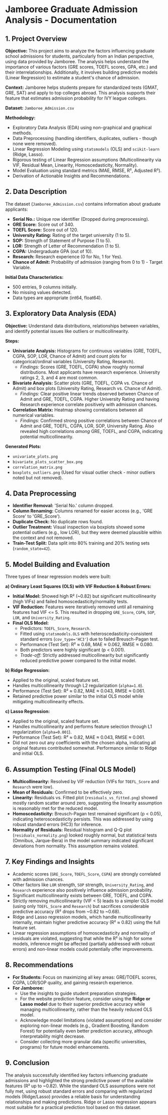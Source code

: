 # Jamboree Graduate Admission Analysis - Documentation

## 1. Project Overview

**Objective:** This project aims to analyze the factors influencing graduate school admissions for students, particularly from an Indian perspective, using data provided by Jamboree. The analysis helps understand the importance of various factors (GRE scores, TOEFL scores, GPA, etc.) and their interrelationships. Additionally, it involves building predictive models (Linear Regression) to estimate a student's chance of admission.

**Context:** Jamboree helps students prepare for standardized tests (GMAT, GRE, SAT) and apply to top colleges abroad. This analysis supports their feature that estimates admission probability for IVY league colleges.

**Dataset:** `Jamboree_Admission.csv`

**Methodology:**
*   Exploratory Data Analysis (EDA) using non-graphical and graphical methods.
*   Data Preprocessing (handling identifiers, duplicates, outliers - though none were removed).
*   Linear Regression Modeling using `statsmodels` (OLS) and `scikit-learn` (Ridge, Lasso).
*   Rigorous testing of Linear Regression assumptions (Multicollinearity via VIF, Residual Mean, Linearity, Homoscedasticity, Normality).
*   Model Evaluation using standard metrics (MAE, RMSE, R², Adjusted R²).
*   Derivation of Actionable Insights and Recommendations.

## 2. Data Description

The dataset (`Jamboree_Admission.csv`) contains information about graduate applicants:

*   **Serial No.:** Unique row identifier (Dropped during preprocessing).
*   **GRE Score:** Score out of 340.
*   **TOEFL Score:** Score out of 120.
*   **University Rating:** Rating of the target university (1 to 5).
*   **SOP:** Strength of Statement of Purpose (1 to 5).
*   **LOR:** Strength of Letter of Recommendation (1 to 5).
*   **CGPA:** Undergraduate GPA (out of 10).
*   **Research:** Research experience (0 for No, 1 for Yes).
*   **Chance of Admit:** Probability of admission (ranging from 0 to 1) - Target Variable.

**Initial Data Characteristics:**
*   500 entries, 9 columns initially.
*   No missing values detected.
*   Data types are appropriate (int64, float64).

## 3. Exploratory Data Analysis (EDA)

**Objective:** Understand data distributions, relationships between variables, and identify potential issues like outliers or multicollinearity.

**Steps:**
*   **Univariate Analysis:** Histograms for continuous variables (GRE, TOEFL, CGPA, SOP, LOR, Chance of Admit) and count plots for categorical/ordinal variables (University Rating, Research).
    *   *Findings:* Scores (GRE, TOEFL, CGPA) show roughly normal distributions. Most applicants have research experience. University ratings 2, 3, and 4 are most common.
*   **Bivariate Analysis:** Scatter plots (GRE, TOEFL, CGPA vs. Chance of Admit) and box plots (University Rating, Research vs. Chance of Admit).
    *   *Findings:* Clear positive linear trends observed between Chance of Admit and GRE, TOEFL, CGPA. Higher University Rating and having Research experience correlate positively with admission chances.
*   **Correlation Matrix:** Heatmap showing correlations between all numerical variables.
    *   *Findings:* Confirmed strong positive correlations between Chance of Admit and GRE, TOEFL, CGPA, LOR, SOP, University Rating. Also revealed high correlations *among* GRE, TOEFL, and CGPA, indicating potential multicollinearity.

**Generated Plots:**
*   `univariate_plots.png`
*   `bivariate_plots_scatter_box.png`
*   `correlation_matrix.png`
*   `boxplots_outliers.png` (Used for visual outlier check - minor outliers noted but not removed).

## 4. Data Preprocessing

*   **Identifier Removal:** 'Serial No.' column dropped.
*   **Column Renaming:** Columns renamed for easier access (e.g., 'GRE Score' to 'GRE_Score').
*   **Duplicate Check:** No duplicate rows found.
*   **Outlier Treatment:** Visual inspection via boxplots showed some potential outliers (e.g., low LOR), but they were deemed plausible within the context and not removed.
*   **Train-Test Split:** Data split into 80% training and 20% testing sets (`random_state=42`).

## 5. Model Building and Evaluation

Three types of linear regression models were built:

**a) Ordinary Least Squares (OLS) with VIF Reduction & Robust Errors:**
*   **Initial Model:** Showed high R² (~0.82) but significant multicollinearity (high VIFs) and failed homoscedasticity/normality tests.
*   **VIF Reduction:** Features were iteratively removed until all remaining features had VIF <= 5. This resulted in dropping `GRE_Score`, `CGPA`, `SOP`, `LOR`, and `University_Rating`.
*   **Final OLS Model:**
    *   Predictors: `TOEFL_Score`, `Research`.
    *   Fitted using `statsmodels.OLS` with heteroscedasticity-consistent standard errors (`cov_type='HC3'`) due to failed Breusch-Pagan test.
    *   Performance (Test Set): R² ≈ 0.68, MAE ≈ 0.062, RMSE ≈ 0.080.
    *   Both predictors were highly significant (p < 0.001).
    *   *Trade-off:* Strictly addressed multicollinearity but significantly reduced predictive power compared to the initial model.

**b) Ridge Regression:**
*   Applied to the original, scaled feature set.
*   Handles multicollinearity through L2 regularization (`alpha=1.0`).
*   Performance (Test Set): R² ≈ 0.82, MAE ≈ 0.043, RMSE ≈ 0.061.
*   Retained predictive power similar to the initial OLS model while mitigating multicollinearity effects.

**c) Lasso Regression:**
*   Applied to the original, scaled feature set.
*   Handles multicollinearity and performs feature selection through L1 regularization (`alpha=0.001`).
*   Performance (Test Set): R² ≈ 0.82, MAE ≈ 0.043, RMSE ≈ 0.061.
*   Did not zero out any coefficients with the chosen alpha, indicating all original features contributed somewhat. Performance similar to Ridge and initial OLS.

## 6. Assumption Testing (Final OLS Model)

*   **Multicollinearity:** Resolved by VIF reduction (VIFs for `TOEFL_Score` and `Research` were low).
*   **Mean of Residuals:** Confirmed to be effectively zero.
*   **Linearity:** Residuals vs. Fitted plot (`residuals_vs_fitted.png`) showed mostly random scatter around zero, suggesting the linearity assumption is reasonably met for the reduced model.
*   **Homoscedasticity:** Breusch-Pagan test remained significant (p < 0.05), indicating heteroscedasticity persists. This was addressed by using robust standard errors (HC3) for inference.
*   **Normality of Residuals:** Residual histogram and Q-Q plot (`residuals_normality.png`) looked roughly normal, but statistical tests (Omnibus, Jarque-Bera) in the model summary indicated significant deviations from normality. This assumption remains violated.

## 7. Key Findings and Insights

*   Academic scores (`GRE_Score`, `TOEFL_Score`, `CGPA`) are strongly correlated with admission chances.
*   Other factors like `LOR` strength, `SOP` strength, `University_Rating`, and `Research` experience also positively influence admission probability.
*   Significant multicollinearity exists between GRE, TOEFL, and CGPA.
*   Strictly removing multicollinearity (VIF < 5) leads to a simpler OLS model (using only `TOEFL_Score` and `Research`) but sacrifices considerable predictive accuracy (R² drops from ~0.82 to ~0.68).
*   Ridge and Lasso regression models, which handle multicollinearity internally, maintain higher predictive accuracy (R² ≈ 0.82) using the full feature set.
*   Linear regression assumptions of homoscedasticity and normality of residuals are violated, suggesting that while the R² is high for some models, inference might be affected (partially addressed with robust errors) and non-linear models could potentially offer improvements.

## 8. Recommendations

*   **For Students:** Focus on maximizing all key areas: GRE/TOEFL scores, CGPA, LOR/SOP quality, and gaining research experience.
*   **For Jamboree:**
    *   Use the insights to guide student preparation strategies.
    *   For the website prediction feature, consider using the **Ridge or Lasso model** due to their superior predictive accuracy while managing multicollinearity, rather than the heavily reduced OLS model.
    *   Acknowledge model limitations (violated assumptions) and consider exploring non-linear models (e.g., Gradient Boosting, Random Forest) for potentially even better prediction accuracy, although interpretability might decrease.
    *   Consider collecting more granular data (specific universities, programs) for future model enhancements.

## 9. Conclusion

The analysis successfully identified key factors influencing graduate admissions and highlighted the strong predictive power of the available features (R² up to ~0.82). While the standard OLS assumptions were not fully met, using robust standard errors and comparing with regularized models (Ridge/Lasso) provides a reliable basis for understanding relationships and making predictions. Ridge or Lasso regression appears most suitable for a practical prediction tool based on this dataset.
